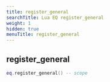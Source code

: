 ```yaml
---
title: register_general
searchTitle: Lua EQ register_general
weight: 1
hidden: true
menuTitle: register_general
---
```

## register_general
```lua
eq.register_general() -- scope
```